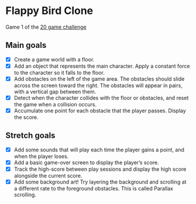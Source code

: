 # Flappy Bird Clone

Game 1 of the [20 game challenge](https://20_games_challenge.gitlab.io/challenge/)

## Main goals

- [x] Create a game world with a floor.
- [x] Add an object that represents the main character. Apply a constant force to
      the character so it falls to the floor.
- [x] Add obstacles on the left of the game area. The obstacles should slide across
      the screen toward the right. The obstacles will appear in pairs, with a
      vertical gap between them.
- [x] Detect when the character collides with the floor or obstacles, and reset
      the game when a collision occurs.
- [x] Accumulate one point for each obstacle that the player passes. Display
      the score.

## Stretch goals

- [x] Add some sounds that will play each time the player gains a point, and
      when the player loses.
- [x] Add a basic game-over screen to display the player’s score.
- [x] Track the high-score between play sessions and display the high score
      alongside the current score.
- [x] Add some background art! Try layering the background and scrolling at a
      different rate to the foreground obstacles. This is called Parallax scrolling.
